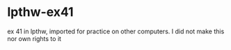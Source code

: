 # lpthw-ex41
ex 41 in lpthw, imported for practice on other computers. I did not make this nor own rights to it
